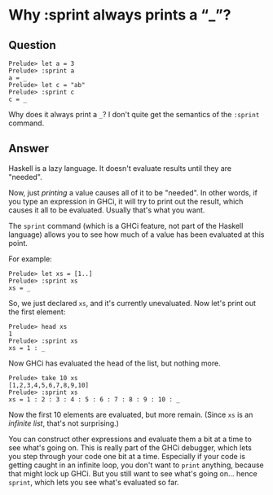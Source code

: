 
# Why :sprint always prints a &#x201C;_&#x201D;?

## Question
        
    Prelude> let a = 3
    Prelude> :sprint a
    a = _
    Prelude> let c = "ab"
    Prelude> :sprint c
    c = _
    

Why does it always print a `_`? I don't quite get the semantics of the `:sprint` command.

## Answer
        
Haskell is a lazy language. It doesn't evaluate results until they are "needed".

Now, just _printing_ a value causes all of it to be "needed". In other words, if you type an expression in GHCi, it will try to print out the result, which causes it all to be evaluated. Usually that's what you want.

The `sprint` command (which is a GHCi feature, not part of the Haskell language) allows you to see how much of a value has been evaluated at this point.

For example:

    Prelude> let xs = [1..]
    Prelude> :sprint xs
    xs = _
    

So, we just declared `xs`, and it's currently unevaluated. Now let's print out the first element:

    Prelude> head xs
    1
    Prelude> :sprint xs
    xs = 1 : _
    

Now GHCi has evaluated the head of the list, but nothing more.

    Prelude> take 10 xs
    [1,2,3,4,5,6,7,8,9,10]
    Prelude> :sprint xs
    xs = 1 : 2 : 3 : 4 : 5 : 6 : 7 : 8 : 9 : 10 : _
    

Now the first 10 elements are evaluated, but more remain. (Since `xs` is an _infinite list_, that's not surprising.)

You can construct other expressions and evaluate them a bit at a time to see what's going on. This is really part of the GHCi debugger, which lets you step through your code one bit at a time. Especially if your code is getting caught in an infinite loop, you don't want to `print` anything, because that might lock up GHCi. But you still want to see what's going on... hence `sprint`, which lets you see what's evaluated so far.
